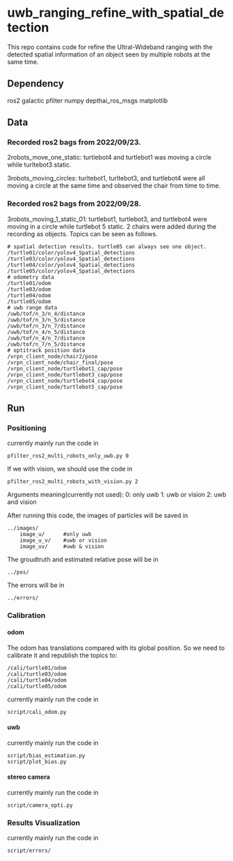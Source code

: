 # uwb_ranging_refine_with_spatial_detection
This repo contains code for refine the Ultral-Wideband ranging with the detected spatial information of an object seen by multiple robots at the same time.

## Dependency
<!-- TODO: add installation approaches -->
ros2 galactic
pfilter
numpy
depthai_ros_msgs
matplotlib

## Data
### Recorded ros2 bags from 2022/09/23. 

2robots_move_one_static: turtlebot4 and turtlebot1 was moving a circle while turltebot3 static. 

3robots_moving_circles: turltebot1, turltebot3, and turtlebot4 were all moving a circle at the same time and observed the chair from time to time.

### Recorded ros2 bags from 2022/09/28.
3robots_moving_1_static_01: turtlebot1, turtlebot3, and turtlebot4 were moving in a circle while turtlebot 5 static. 2 chairs were added during the recording as objects. Topics can be seen as follows.
```
# spatial detection results. turtle05 can always see one object.
/turtle01/color/yolov4_Spatial_detections
/turtle03/color/yolov4_Spatial_detections
/turtle04/color/yolov4_Spatial_detections
/turtle05/color/yolov4_Spatial_detections
# odometry data
/turtle01/odom
/turtle03/odom
/turtle04/odom
/turtle05/odom
# uwb range data
/uwb/tof/n_3/n_4/distance
/uwb/tof/n_3/n_5/distance
/uwb/tof/n_3/n_7/distance
/uwb/tof/n_4/n_5/distance
/uwb/tof/n_4/n_7/distance
/uwb/tof/n_7/n_5/distance
# optitrack position data
/vrpn_client_node/chair2/pose
/vrpn_client_node/chair_final/pose
/vrpn_client_node/turtlebot1_cap/pose
/vrpn_client_node/turtlebot3_cap/pose
/vrpn_client_node/turtlebot4_cap/pose
/vrpn_client_node/turtlebot5_cap/pose
```

## Run
### Positioning
<!-- TODO: update pf method for multi-robots -->
<!-- TODO: verify fusion pattern, for example, how many uwb ranges and spatial detections needed -->
currently mainly run the code in 
```
pfilter_ros2_multi_robots_only_uwb.py 0
```
If we with vision, we should use the code in 
```
pfilter_ros2_multi_robots_with_vision.py 2
```
Arguments meaning(currently not used):
0: only uwb
1: uwb or vision
2: uwb and vision

After running this code, the images of particles will be saved in 
```
../images/
    image_u/      #only uwb
    image_u_v/    #uwb or vision
    image_uv/     #uwb & vision
```
The groudtruth and estimated relative pose will be in 
```
../pos/
```
The errors will be in 
```
../errors/
```

### Calibration
#### odom 
The odom has translations compared with its global position. So we need to calibrate it and republish the topics to:
```
/cali/turtle01/odom
/cali/turtle03/odom
/cali/turtle04/odom
/cali/turtle05/odom
```
currently mainly run the code in 
```
script/cali_odom.py
```
#### uwb
currently mainly run the code in 
```
script/bias_estimation.py
script/plot_bias.py
```

#### stereo camera
<!-- FIXME: bias are big, needs to check the code -->
currently mainly run the code in 
```
script/camera_opti.py
```

### Results Visualization
<!-- TODO: violin plot or rainbow plot -->
currently mainly run the code in 
```
script/errors/
```


